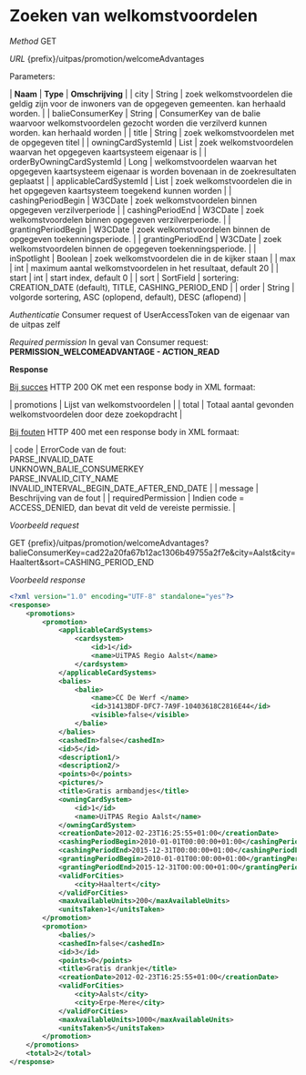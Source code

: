 ---
---

# Zoeken van welkomstvoordelen

_Method_
GET

_URL_
{prefix}/uitpas/promotion/welcomeAdvantages

Parameters:

| **Naam** | **Type** | **Omschrijving** |
| city | String | zoek welkomstvoordelen die geldig zijn voor de inwoners van de opgegeven gemeenten. kan herhaald worden. |
| balieConsumerKey | String | ConsumerKey van de balie waarvoor welkomstvoordelen gezocht worden die verzilverd kunnen worden. kan herhaald worden |
| title | String | zoek welkomstvoordelen met de opgegeven titel |
| owningCardSystemId | List<Long> | zoek welkomstvoordelen waarvan het opgegeven kaartsysteem eigenaar is |
| orderByOwningCardSystemId | Long | welkomstvoordelen waarvan het opgegeven kaartsysteem eigenaar is worden bovenaan in de zoekresultaten geplaatst |
| applicableCardSystemId | List<Long> | zoek welkomstvoordelen die in het opgegeven kaartsysteem toegekend kunnen worden |
| cashingPeriodBegin | W3CDate | zoek welkomstvoordelen binnen opgegeven verzilverperiode |
| cashingPeriodEnd | W3CDate | zoek welkomstvoordelen binnen opgegeven verzilverperiode. |
| grantingPeriodBegin | W3CDate | zoek welkomstvoordelen binnen de opgegeven toekenningsperiode. |
| grantingPeriodEnd | W3CDate | zoek welkomstvoordelen binnen de opgegeven toekenningsperiode. |
| inSpotlight | Boolean | zoek welkomstvoordelen die in de kijker staan |
| max | int | maximum aantal welkomstvoordelen in het resultaat, default 20 |
| start | int | start index, default 0 |
| sort | SortField | sortering: CREATION_DATE (default), TITLE, CASHING_PERIOD_END |
| order | String | volgorde sortering, ASC (oplopend, default), DESC (aflopend) |

_Authenticatie_
Consumer request of UserAccessToken van de eigenaar van de uitpas zelf

_Required permission_
In geval van Consumer request: **PERMISSION_WELCOMEADVANTAGE - ACTION_READ**

**Response**

<u>Bij succes</u>
HTTP 200 OK met een response body in XML formaat:

| promotions | Lijst van welkomstvoordelen |
| total | Totaal aantal gevonden welkomstvoordelen door deze zoekopdracht |

<u>Bij fouten</u>
HTTP 400 met een response body in XML formaat:

| code | ErrorCode van de fout:<br>PARSE_INVALID_DATE<br>UNKNOWN_BALIE_CONSUMERKEY<br>PARSE_INVALID_CITY_NAME<br>INVALID_INTERVAL_BEGIN_DATE_AFTER_END_DATE |
| message | Beschrijving van de fout |
| requiredPermission | Indien code = ACCESS_DENIED, dan bevat dit veld de vereiste permissie. |

_Voorbeeld request_

GET {prefix}/uitpas/promotion/welcomeAdvantages?balieConsumerKey=cad22a20fa67b12ac1306b49755a2f7e&city=Aalst&city=Haaltert&sort=CASHING_PERIOD_END

_Voorbeeld response_


~~~xml
<?xml version="1.0" encoding="UTF-8" standalone="yes"?>
<response>
    <promotions>
        <promotion>
            <applicableCardSystems>
                <cardsystem>
                    <id>1</id>
                    <name>UiTPAS Regio Aalst</name>
                </cardsystem>
            </applicableCardSystems>
            <balies>
                <balie>
                    <name>CC De Werf </name>
                    <id>31413BDF-DFC7-7A9F-10403618C2816E44</id>
                    <visible>false</visible>
                </balie>
            </balies>
            <cashedIn>false</cashedIn>
            <id>5</id>
            <description1/>
            <description2/>
            <points>0</points>
            <pictures/>
            <title>Gratis armbandjes</title>
            <owningCardSystem>
                <id>1</id>
                <name>UiTPAS Regio Aalst</name>
            </owningCardSystem>
            <creationDate>2012-02-23T16:25:55+01:00</creationDate>
            <cashingPeriodBegin>2010-01-01T00:00:00+01:00</cashingPeriodBegin>
            <cashingPeriodEnd>2015-12-31T00:00:00+01:00</cashingPeriodEnd>
            <grantingPeriodBegin>2010-01-01T00:00:00+01:00</grantingPeriodBegin>
            <grantingPeriodEnd>2015-12-31T00:00:00+01:00</grantingPeriodEnd>
            <validForCities>
                <city>Haaltert</city>
            </validForCities>
            <maxAvailableUnits>200</maxAvailableUnits>
            <unitsTaken>1</unitsTaken>
        </promotion>
        <promotion>
            <balies/>
            <cashedIn>false</cashedIn>
            <id>3</id>
            <points>0</points>
            <title>Gratis drankje</title>
            <creationDate>2012-02-23T16:25:55+01:00</creationDate>
            <validForCities>
                <city>Aalst</city>
                <city>Erpe-Mere</city>
            </validForCities>
            <maxAvailableUnits>1000</maxAvailableUnits>
            <unitsTaken>5</unitsTaken>
        </promotion>
    </promotions>
    <total>2</total>
</response>
~~~
